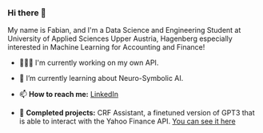 ### Hi there 👋

My name is Fabian, and I'm a Data Science and Engineering Student at University of Applied Sciences Upper Austria, Hagenberg especially interested in Machine Learning for Accounting and Finance!

- 👨🏻‍💻 I'm currently working on my own API.
- 🌱 I’m currently learning about Neuro-Symbolic AI.
- 📫 <b>How to reach me:</b> [LinkedIn](https://www.linkedin.com/in/fabian-altendorfer/)

- 📝 <b>Completed projects:</b> CRF Assistant, a finetuned version of GPT3 that is able to interact with the Yahoo Finance API. [You can see it here](https://www.youtube.com/watch?v=-ENA95SvR7I&t=1s)
